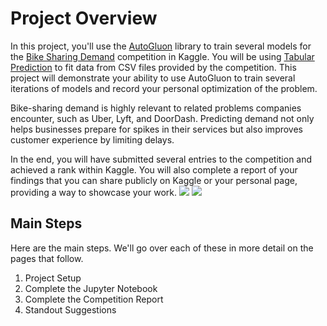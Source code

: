 # Project Overview
In this project, you'll use the [AutoGluon](https://auto.gluon.ai/stable/index.html) library to train several models for the [Bike Sharing Demand](https://www.kaggle.com/c/bike-sharing-demand/overview) competition in Kaggle. You will be using [Tabular Prediction](https://auto.gluon.ai/stable/tutorials/tabular_prediction/index.html#) to fit data from CSV files provided by the competition. This project will demonstrate your ability to use AutoGluon to train several iterations of models and record your personal optimization of the problem.

Bike-sharing demand is highly relevant to related problems companies encounter, such as Uber, Lyft, and DoorDash. Predicting demand not only helps businesses prepare for spikes in their services but also improves customer experience by limiting delays.

In the end, you will have submitted several entries to the competition and achieved a rank within Kaggle. You will also complete a report of your findings that you can share publicly on Kaggle or your personal page, providing a way to showcase your work.
![](https://video.udacity-data.com/topher/2021/May/60b0664a_kaggle-overview/kaggle-overview.png)
![](https://video.udacity-data.com/topher/2021/May/60b0657d_kaggle-submission/kaggle-submission.png)

## Main Steps
Here are the main steps. We'll go over each of these in more detail on the pages that follow.
1. Project Setup
2. Complete the Jupyter Notebook
3. Complete the Competition Report
4. Standout Suggestions